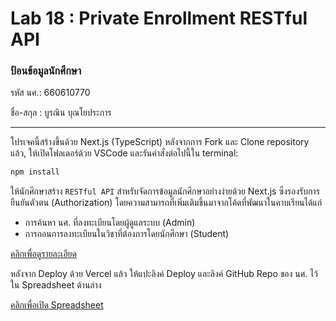 # Lab 18 : Private Enrollment RESTful API

### ป้อนข้อมูลนักศึกษา

รหัส นศ.: 660610770

ชื่อ-สกุล : บูรณิน บุณโยประการ

---

โปรเจคนี้สร้างขึ้นด้วย Next.js (TypeScript)
หลังจากการ Fork และ Clone repository แล้ว, ให้เปิดโฟลเดอร์ด้วย VSCode และรันคำสั่งต่อไปนี้ใน terminal:

```bash
npm install
```

ให้นักศึกษาสร้าง `RESTful API` สำหรับจัดการข้อมูลนักศึกษาอย่างง่ายด้วย Next.js ซึ่งรองรับการยืนยันตัวตน (Authorization) โดยความสามารถที่เพิ่มเติมขึ้นมาจากโค้ดที่พัฒนาในคาบเรียนได้แก่

- การค้นหา นศ. ที่ลงทะเบียนโดยผู้ดูแลระบบ (Admin)
- การถอนการลงทะเบียนในวิชาที่ต้องการโดยนักศึกษา (Student)

[คลิกเพื่อดูรายละเอียด](https://o365cmu-my.sharepoint.com/:b:/g/personal/dome_potikanond_cmu_ac_th/EdDMYB4G0ixJl0ZHwq04v84Bzv3eSfxs2jOum8Sye0yA_w?e=n1EaWr)

หลังจาก Deploy ด้วย Vercel แล้ว ให้แปะลิงค์ Deploy และลิงค์ GitHub Repo ของ นศ. ไว้ใน Spreadsheet ด้านล่าง

[คลิกเพื่อเปิด Spreadsheet](https://o365cmu-my.sharepoint.com/:x:/g/personal/dome_potikanond_cmu_ac_th/EfmPM2Wz7OZAiAn23yVwzKwBacdSRIyVOhMjqTMzrHohMg?e=gWuUzE)
